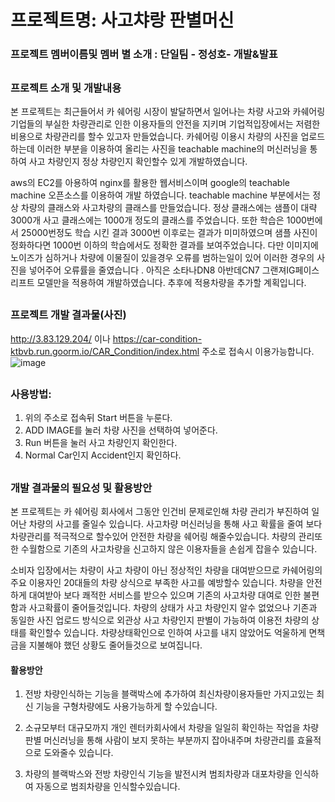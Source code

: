
# 프로젝트명: 사고챠랑 판별머신  

### 프로젝트 멤버이름및 멤버 별 소개 : 단일팀 - 정성호- 개발&발표  
##



### 프로젝트 소개 및 개발내용

본 프로젝트는 최근들어서 카 쉐어링 시장이 발달하면서 일어나는 차량 사고와 카쉐어링 기업들의 부실한 차량관리로 인한 이용자들의 안전을 지키며 기업적입장에서는 저렴한 비용으로 차량관리를 할수 있고자 만들었습니다. 카쉐어링 이용시 차량의 사진을 업로드 하는데 이러한 부분을 이용하여 올리는 사진을 teachable machine의 머신러닝을 통하여 사고 차량인지 정상 차량인지 확인할수 있게 개발하였습니다. 

aws의 EC2를 아용하여 nginx를 활용한 웹서비스이며 google의 teachable machine 오픈소스를 이용하여 개발 하였습니다.
teachable machine 부분에서는 정상 차량의 클래스와 사고차량의 클래스를 만들었습니다.
정상 클래스에는 샘플이 대략3000개 사고 클래스에는 1000개 정도의 클래스를 주었습니다.
또한 학습은 1000번에서 25000번정도 학습 시킨 결과 3000번 이후로는 결과가 미미하였으며 샘플 사진이 정화하다면 1000번 이하의 학습에서도 정확한 결과를 보여주었습니다.
다만 이미지에 노이즈가 심하거나 차량에 이물질이 있을경우 오류를 범하는일이 있어 이러한 경우의 사진을 넣어주어 오류률을 줄였습니다 . 
아직은 소타나DN8 아반데CN7 그랜져IG페이스리프트 모델만을 적용하여 개발하였습니다. 추후에 적용차량을 추가할 계획입니다.

##

### 프로젝트 개발 결과물(사진)
http://3.83.129.204/  이나 https://car-condition-ktbvb.run.goorm.io/CAR_Condition/index.html  주소로 접속시 이용가능합니다.
![image](https://user-images.githubusercontent.com/45085480/144899379-b588cc20-30a4-402e-8523-23994ffc3ad5.png)

##
### 사용방법:
1. 위의 주소로 접속뒤 Start 버튼을 누룬다.
2. ADD IMAGE를 눌러 차량 사진을 선택하여 넣어준다.
3. Run 버튼을 눌러 사고 차량인지 확인한다.
4. Normal Car인지 Accident인지 확인하다.  
 
 ##
 
 ### 개발 결과물의 필요성 및 활용방안
 
 본 프로젝트는 카 쉐어링 회사에서 그동안 인건비 문제로인해 차량 관리가 부진하여 일어난 차량의 사고를 줄일수 있습니다. 
 사고차량 머신러닝을 통해 사고 확률을 줄여 보다 차량관리를 적극적으로 할수있어 안전한 차량을 쉐어링 해줄수있습니다.
 차량의 관리또한 수월함으로 기존의 사고차량을 신고하지 않은 이용자들을 손쉽게 잡을수 있습니다.
 
 소비자 입장에서는 차량이 사고 차량이 아닌 정상적인 차량을 대여받으므로 카쉐어링의 주요 이용자인 20대들의 차량 상식으로 부족한 사고를 예방할수 있습니다.
 차량을 안전하게 대여받아 보다 쾌적한 서비스를 받으수 있으며 기존의 사고차량 대여로 인한 불편함과 사고확률이 줄어들것입니다.
 차량의 상태가 사고 차량인지 알수 없었으나 기존과 동일한 사진 업로드 방식으로 외관상 사고 차량인지 판별이 가능하여 이용전 차량의 상태를 확인할수 있습니다.
 차량상태확인으로 인하여 사고를 내지 않았어도 억울하게 면책금을 지불해야 했던 상황도 줄어들것으로 보여집니다.
 
 #### 활용방안
 
 1. 전방 차량인식하는 기능을 블랙박스에 추가하여 최신차량이용자들만 가지고있는 최신 기능을 구형차량에도 사용가능하게 할 수있습니다.
 
 2. 소규모부터 대규모까지 개인 렌터카회사에서 차량을 일일히 확인하는 작업을 차량판별 머신러닝을 통해 사람이 보지 못하는 부분까지 잡아내주며 차량관리를 효율적으로 도와줄수 있습니다.
 
 3. 차량의 블랙박스와 전방 차량인식 기능을 발전시켜 범죄차량과 대포차량을 인식하여 자동으로 범죄차량을 인식할수있습니다.

